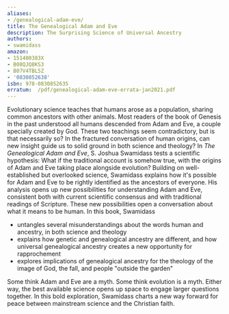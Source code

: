 ```yaml
---
aliases:
- /genealogical-adam-eve/
title: The Genealogical Adam and Eve
description: The Surprising Science of Universal Ancestry
authors:
- swamidass
amazon:
- 151400383X
- B08QJQ8KS3
- B07V4TBL5Z
- '0830852638'
isbn: 978-0830852635
erratum:  /pdf/genealogical-adam-eve-errata-jan2021.pdf
---
```

Evolutionary science teaches that humans arose as a population, sharing common ancestors with other animals. Most readers of the book of Genesis in the past understood all humans descended from Adam and Eve, a couple specially created by God. These two teachings seem contradictory, but is that necessarily so? In the fractured conversation of human origins, can new insight guide us to solid ground in both science and theology? In *The Genealogical Adam and Eve*, S. Joshua Swamidass tests a scientific hypothesis: What if the traditional account is somehow true, with the origins of Adam and Eve taking place alongside evolution? Building on well-established but overlooked science, Swamidass explains how it's possible for Adam and Eve to be rightly identified as the ancestors of everyone. His analysis opens up new possibilities for understanding Adam and Eve, consistent both with current scientific consensus and with traditional readings of Scripture. These new possibilities open a conversation about what it means to be human. In this book, Swamidass

- untangles several misunderstandings about the words human and ancestry, in both science and theology
- explains how genetic and genealogical ancestry are different, and how universal genealogical ancestry creates a new opportunity for rapprochement
- explores implications of genealogical ancestry for the theology of the image of God, the fall, and people "outside the garden"

Some think Adam and Eve are a myth. Some think evolution is a myth. Either way, the best available science opens up space to engage larger questions together. In this bold exploration, Swamidass charts a new way forward for peace between mainstream science and the Christian faith.
